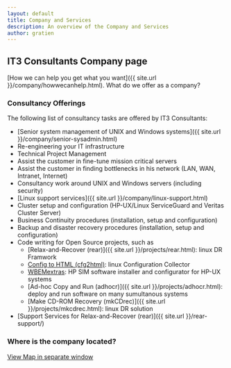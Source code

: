 ```yaml
---
layout: default
title: Company and Services
description: An overview of the Company and Services
author: gratien
---
```


## IT3 Consultants Company page

[How we can help you get what you want]({{ site.url }}/company/howwecanhelp.html).
What do we offer as a company?

### Consultancy Offerings

The following list of consultancy tasks are offered by IT3 Consultants:

 * [Senior system management of UNIX and Windows systems]({{ site.url }}/company/senior-sysadmin.html)
 * Re-engineering your IT infrastructure
 * Technical Project Management
 * Assist the customer in fine-tune mission critical servers
 * Assist the customer in finding bottlenecks in his network (LAN, WAN, Intranet, Internet)
 * Consultancy work around UNIX and Windows servers (including security)
 * [Linux support services]({{ site.url }}/company/linux-support.html)
 * Cluster setup and configuration (HP-UX/Linux ServiceGuard and Veritas Cluster Server)
 * Business Continuity procedures (installation, setup and configuration)
 * Backup and disaster recovery procedures (installation, setup and configuration)
 * Code writing for Open Source projects, such as
   - [Relax-and-Recover (rear)]({{ site.url }}/projects/rear.html): linux DR Framwork
   - [Config to HTML (cfg2html)](http://www.cfg2html.com/): linux Configuration Collector
   - [WBEMextras](http://wbemextras.github.io/): HP SIM software installer and configurator for HP-UX systems
   - [Ad-hoc Copy and Run (adhocr)]({{ site.url }}/projects/adhocr.html): deploy and run software on many sumultanous systems
   - [Make CD-ROM Recovery (mkCDrec)]({{ site.url }}/projects/mkcdrec.html): linux DR solution
 * [Support Services for Relax-and-Recover (rear)]({{ site.url }}/rear-support/)

### Where is the company located?

<a href="http://goo.gl/maps/HZ3hL" target="_blank">View Map in separate window</a>
